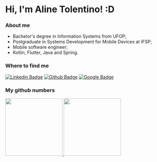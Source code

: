 # Hi, I'm Aline Tolentino! :D

### About me

- Bachelor's degree in Information Systems from UFOP;
- Postgraduate in Systems Development for Mobile Devices at IFSP;
- Mobile software engineer;
- Kotlin, Flutter, Java and Spring.

### Where to find me

[![Linkedin Badge](https://img.shields.io/badge/-LinkedIn-blue?style=flat-square&logo=Linkedin&logoColor=white&link=https://www.linkedin.com/in/alinegtcl/)](https://www.linkedin.com/in/alinegtcl/)
[![Github Badge](https://img.shields.io/badge/-Github-000?style=flat-square&logo=Github&logoColor=white&link=https://github.com/alinegtcl)](https://github.com/alinegtcl)
[![Google Badge](https://img.shields.io/badge/Google_Developer-E37400?style=flat-square&logo=google-play&logoColor=white&link=https://developers.google.com/profile/u/linegcruz)](https://developers.google.com/profile/u/linegcruz)

### My github numbers

<div>
  <a href="https://github.com/alinegtcl">
  <img height="180em" src="https://github-readme-stats.vercel.app/api?username=alinegtcl&show_icons=true&theme=dracula&include_all_commits=true&count_private=true"/>
  <img height="180em" src="https://github-readme-stats.vercel.app/api/top-langs/?username=alinegtcl&layout=compact&langs_count=7&theme=dracula&hide=html"/>
</div> 
